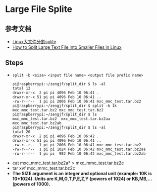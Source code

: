 # Large File Splite

## 参考文档

* [Linux大文件分割splite](https://www.cnblogs.com/zengjfgit/p/9002193.html)
* [How to Split Large Text File into Smaller Files in Linux](https://linoxide.com/linux-how-to/split-large-text-file-smaller-files-linux/)

## Steps

* `split -b <size> <input file name> <output file prefix name>`
  ```Shell
  pi@raspberrypi:~/zengjf/split_dir $ ls -al
  total 12
  drwxr-xr-x  2 pi pi 4096 Feb 10 06:41 .
  drwxr-xr-x 51 pi pi 4096 Feb 10 06:41 ..
  -rw-r--r--  1 pi pi 2006 Feb 10 06:41 mxc_mmc_test.tar.bz2
  pi@raspberrypi:~/zengjf/split_dir $ split -b 1k mxc_mmc_test.tar.bz2 mxc_mmc_test.tar.bz2
  pi@raspberrypi:~/zengjf/split_dir $ ls
  mxc_mmc_test.tar.bz2  mxc_mmc_test.tar.bz2aa  mxc_mmc_test.tar.bz2ab
  pi@raspberrypi:~/zengjf/split_dir $ ls -al
  total 20
  drwxr-xr-x  2 pi pi 4096 Feb 10 06:42 .
  drwxr-xr-x 51 pi pi 4096 Feb 10 06:41 ..
  -rw-r--r--  1 pi pi 2006 Feb 10 06:41 mxc_mmc_test.tar.bz2
  -rw-r--r--  1 pi pi 1024 Feb 10 06:42 mxc_mmc_test.tar.bz2aa
  -rw-r--r--  1 pi pi  982 Feb 10 06:42 mxc_mmc_test.tar.bz2ab
  ```
* cat mxc_mmc_test.tar.bz2a* > mxc_mmc_test.tar.bz2c
* tar xvf mxc_mmc_test.tar.bz2c
* **The SIZE argument is an integer and optional unit (example: 10K is 10*1024). Units are K,M,G,T,P,E,Z,Y (powers of 1024) or KB,MB,... (powers of 1000).**